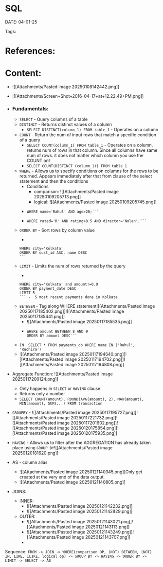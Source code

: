 
# SQL


DATE:  04-01-25


Tags:

# References:




# Content:
- ![[Attachments/Pasted image 20250108142442.png]]
- ![[Attachments/Screen+Shot+2016-04-17+at+12.22.49+PM.png]]
- ### Fundamentals:
	- `SELECT` - Query columns of a table
	- `DISTINCT` - Returns distinct values of a column
		- `SELECT DISTINCT(column_1) FROM table_1` - Operates on a column
	- `COUNT` - Return the num of input rows that match a specific condition of a query
		- `SELECT COUNT(column_1) FROM table_1` - Operates on a column, returns num of rows in that column. Since all columns have same num of rows. it does not matter which column you use the COUNT on!
		- `SELECT COUNT(DISTINCT (column_1)) FROM table_1`
	- `WHERE` - Allows us to specify conditions on columns for the rows to be returned. Appears immediately after that from clause of the select statement and then the conditions
		- Conditions:
			- comparison: ![[Attachments/Pasted image 20250109205713.png]]
			- logical: ![[Attachments/Pasted image 20250109205745.png]]
		- ```SELECT name, age FROM table
		  WHERE name='Rahul' AND age>20;```
		- ```SELECT title FROM films
		  WHERE rated='R' AND rating>8.5 AND director='Nolan';``` 
	- `ORDER BY` - Sort rows by column value
		-  ```SELECT * FROM customer_db
		  WHERE city='Kolkata'
		  ORDER BY cust_id ASC, name DESC
		  ```
	- `LIMIT` - Limits the num of rows returned by the query
		-  ```SELECT * FROM customer_db
		  WHERE city='Kolkata' and amount!=0.0
		  ORDER BY payment_date DESC
		  LIMIT 5
		  ``` -  5 most recent payments done in Kolkata
	- `BETWEEN` - Tag along WHERE statement![[Attachments/Pasted image 20250117185402.png]]![[Attachments/Pasted image 20250117185441.png]]
		- ![[Attachments/Pasted image 20250117185535.png]]
		- ```SELECT * FROM payments_db
		  WHERE amount BETWEEN 8 AND 9
		  ORDER BY amount DESC```
	- `IN` - ```SELECT * FROM payments_db
		  WHERE name IN ('Rahul', 'Ruchira')```
	- ![[Attachments/Pasted image 20250117194640.png]]![[Attachments/Pasted image 20250117194702.png]]![[Attachments/Pasted image 20250117194808.png]]


- Aggregate Function: ![[Attachments/Pasted image 20250117200124.png]]
	- Only happens in `SELECT` or `HAVING` clause.
	- Returns only a number
	- `SELECT COUNT(amount), ROUND(AVG(amount), 2), MAX(amount), MIN(amount), SUM(...) FROM transaction`

- `GROUPBY` - ![[Attachments/Pasted image 20250117195727.png]]![[Attachments/Pasted image 20250117221732.png]]![[Attachments/Pasted image 20250117201602.png]]![[Attachments/Pasted image 20250120175854.png]]![[Attachments/Pasted image 20250120175935.png]]


- `HAVING` - Allows us to filter after the AGGREGATION has already taken place using `GROUP BY`![[Attachments/Pasted image 20250120181620.png]]



- AS - column alias
	- ![[Attachments/Pasted image 20250121140345.png]]Only get created at the very end of the data output.
	- ![[Attachments/Pasted image 20250121140805.png]]
	  

- JOINS:
	- INNER:  
		- ![[Attachments/Pasted image 20250121142232.png]]
		- ![[Attachments/Pasted image 20250121142829.png]]
	- OUTER:
		- ![[Attachments/Pasted image 20250121143021.png]]![[Attachments/Pasted image 20250121143113.png]]
		- ![[Attachments/Pasted image 20250121143249.png]]![[Attachments/Pasted image 20250121143707.png]]
		- 









Sequence:   `FROM -> JOIN -> WHERE(comparison OP, (NOT) BETWEEN, (NOT) IN, LIKE, ILIKE, logical op) -> GROUP BY -> HAVING -> ORDER BY -> LIMIT -> SELECT -> AS
`




